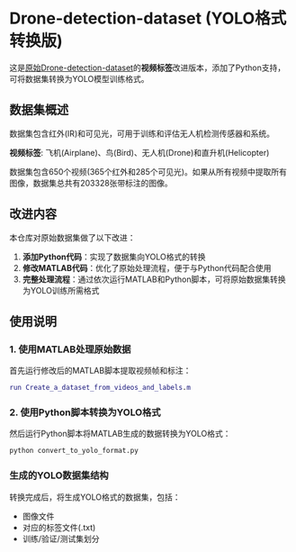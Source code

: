 # Drone-detection-dataset (YOLO格式转换版)

这是[原始Drone-detection-dataset](https://github.com/franziska-sn/Drone-detection-dataset)的**视频标签**改进版本，添加了Python支持，可将数据集转换为YOLO模型训练格式。

## 数据集概述

数据集包含红外(IR)和可见光，可用于训练和评估无人机检测传感器和系统。

**视频标签**: 飞机(Airplane)、鸟(Bird)、无人机(Drone)和直升机(Helicopter)

数据集包含650个视频(365个红外和285个可见光)。如果从所有视频中提取所有图像，数据集总共有203328张带标注的图像。

## 改进内容

本仓库对原始数据集做了以下改进：

1. **添加Python代码**：实现了数据集向YOLO格式的转换
2. **修改MATLAB代码**：优化了原始处理流程，便于与Python代码配合使用
3. **完整处理流程**：通过依次运行MATLAB和Python脚本，可将原始数据集转换为YOLO训练所需格式

## 使用说明

### 1. 使用MATLAB处理原始数据

首先运行修改后的MATLAB脚本提取视频帧和标注：

```matlab
run Create_a_dataset_from_videos_and_labels.m
```
### 2. 使用Python脚本转换为YOLO格式
然后运行Python脚本将MATLAB生成的数据转换为YOLO格式：
```python
python convert_to_yolo_format.py
```
### 生成的YOLO数据集结构
转换完成后，将生成YOLO格式的数据集，包括：
* 图像文件
* 对应的标签文件(.txt)
* 训练/验证/测试集划分